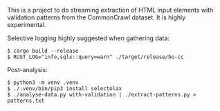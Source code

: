 This is a project to do streaming extraction of HTML input elements with validation patterns from the CommonCrawl dataset. It is highly experimental.


Selective logging highly suggested when gathering data:

```
$ cargo build --release
$ RUST_LOG="info,sqlx::query=warn" ./target/release/bo-cc
```

Post-analysis:
```
$ python3 -m venv .venv
$ ./.venv/bin/pip3 install selectolax
$ ./analyse-data.py with-validation | ./extract-patterns.py > patterns.txt

```
